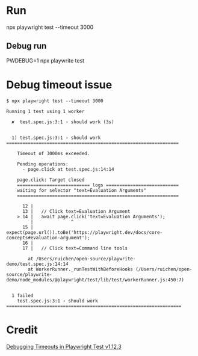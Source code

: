 
# Run

npx playwright test --timeout 3000

## Debug run

PWDEBUG=1 npx playwrite test

# Debug timeout issue

```
$ npx playwright test --timeout 3000

Running 1 test using 1 worker

  ✘  test.spec.js:3:1 › should work (3s)


  1) test.spec.js:3:1 › should work ================================================================

    Timeout of 3000ms exceeded.

    Pending operations:
      - page.click at test.spec.js:14:14

    page.click: Target closed
    =========================== logs ===========================
    waiting for selector "text=Evaluation Arguments"
    ============================================================

      12 |
      13 |   // Click text=Evaluation Argument
    > 14 |   await page.click('text=Evaluation Arguments');
         |              ^
      15 |   expect(page.url()).toBe('https://playwright.dev/docs/core-concepts#evaluation-argument');
      16 |
      17 |   // Click text=Command line tools

        at /Users/ruichen/open-source/playwrite-demo/test.spec.js:14:14
        at WorkerRunner._runTestWithBeforeHooks (/Users/ruichen/open-source/playwrite-demo/node_modules/@playwright/test/lib/test/workerRunner.js:450:7)


  1 failed
    test.spec.js:3:1 › should work =================================================================
```


# Credit

[Debugging Timeouts in Playwright Test v1.12.3](https://www.youtube.com/watch?v=JRuMGb3JE5k)
